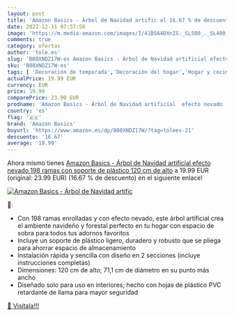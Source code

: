 ```yaml
---
layout: post
title: 'Amazon Basics - Árbol de Navidad artific al 16.67 % de descuento'
date: 2021-12-11 07:37:58
image: 'https://m.media-amazon.com/images/I/41BS64DXnIS._SL500_._SL400_.jpg'
comments: true
category: ofertas
author: 'tole.es'
slug: 'B08XNDZ17W-es Amazon Basics - Árbol de Navidad artificial efecto nevado...'
sku: 'B08XNDZ17W-es'
tags: [ 'Decoración de temporada','Decoración del hogar','Hogar y cocina','amazon basics','navidad','Árboles de navidad', ]
actualPrice: 19.99 EUR
currency: EUR
price: 19.99
comparePrice: 23.99 EUR
prodname: 'Amazon Basics - Árbol de Navidad artificial  efecto nevado  198 ramas con soporte de plástico  120 cm de alto'
country: 'es'
flag: '🇪🇸'
brand: 'Amazon Basics'
buyurl: 'https://www.amazon.es/dp/B08XNDZ17W/?tag=tolees-21'
descuento: '16.67'
average: '19.99'
---
```


Ahora mismo tienes [Amazon Basics - Árbol de Navidad artificial  efecto nevado  198 ramas con soporte de plástico  120 cm de alto](https://www.amazon.es/dp/B08XNDZ17W/?tag=tolees-21) a 19.99 EUR (original: 23.99 EUR) (16.67 %  de descuento) en el siguiente enlace!

[![Amazon Basics - Árbol de Navidad artific](https://m.media-amazon.com/images/I/41BS64DXnIS._SL500_._SL400_.jpg)](https://www.amazon.es/dp/B08XNDZ17W/?tag=tolees-21)

🔎:

- Con 198 ramas enrolladas y con efecto nevado, este árbol artificial crea el ambiente navideño y forestal perfecto en tu hogar con espacio de sobra para todos tus adornos favoritos
- Incluye un soporte de plástico ligero, duradero y robusto que se pliega para ahorrar espacio de almacenamiento
- Instalación rápida y sencilla con diseño en 2 secciones (incluye instrucciones completas)
- Dimensiones: 120 cm de alto; 71,1 cm de diámetro en su punto más ancho
- Diseñado solo para uso en interiores; hecho con hojas de plástico PVC retardante de llama para mayor seguridad

[🛒 Visítala!!!](https://www.amazon.es/dp/B08XNDZ17W/?tag=tolees-21)
